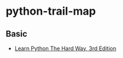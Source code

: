 python-trail-map
================

Basic
-----

* [Learn Python The Hard Way, 3rd Edition](http://learnpythonthehardway.org/book/)

